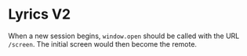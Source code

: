 # Lyrics V2

When a new session begins, `window.open` should be called with the URL `/screen`.
The initial screen would then become the remote.
